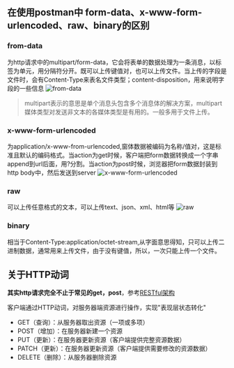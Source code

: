 ## 在使用postman中 form-data、x-www-form-urlencoded、raw、binary的区别 ##
### from-data ###
为http请求中的multipart/form-data，它会将表单的数据处理为一条消息，以标签为单元，用分隔符分开。既可以上传键值对，也可以上传文件。当上传的字段是文件时，会有Content-Type来表名文件类型；content-disposition，用来说明字段的一些信息
  ![from-data](http://upload-images.jianshu.io/upload_images/9673971-d579903ccad749a0.png?imageMogr2/auto-orient/strip%7CimageView2/2/w/1240)
 >multipart表示的意思是单个消息头包含多个消息体的解决方案，multipart媒体类型对发送非文本的各媒体类型是有用的。一般多用于文件上传。

### x-www-form-urlencoded ###
为application/x-www-from-urlencoded,窗体数据被编码为名称/值对，这是标准且默认的编码格式。当action为get时候，客户端把form数据转换成一个字串append到url后面，用?分割。当action为post时候，浏览器把form数据封装到http body中，然后发送到server
  ![x-www-form-urlencoded](http://upload-images.jianshu.io/upload_images/9673971-5436056c3cb4863b.png?imageMogr2/auto-orient/strip%7CimageView2/2/w/1240)

### raw ###
 可以上传任意格式的文本，可以上传text、json、xml、html等
![raw](http://upload-images.jianshu.io/upload_images/9673971-a66b16b1ecf159e6.png?imageMogr2/auto-orient/strip%7CimageView2/2/w/1240)

### binary ###
  相当于Content-Type:application/octet-stream,从字面意思得知，只可以上传二进制数据，通常用来上传文件，由于没有键值，所以，一次只能上传一个文件。

## 关于HTTP动词 ##
**其实http请求完全不止于常见的get，post**，参考[RESTful架构](http://www.ruanyifeng.com/blog/2011/09/restful.html)

客户端通过HTTP动词，对服务器端资源进行操作，实现"表现层状态转化"
- GET（查询）：从服务器取出资源（一项或多项）
- POST（增加）：在服务器新建一个资源
- PUT（更新）：在服务器更新资源（客户端提供完整资源数据）
- PATCH（更新）：在服务器更新资源（客户端提供需要修改的资源数据）
- DELETE（删除）：从服务器删除资源
